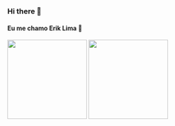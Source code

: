 ### Hi there 👋

#### Eu me chamo Erik Lima 👋
<div>
  
<img height="180em" src="https://github-readme-stats.vercel.app/api?username=Erik-EFL&show_icons=true&theme=material-palenight"/>      
<img height="180em" src="https://github-readme-stats.vercel.app/api/top-langs/?username=Erik-EFL&show_icons=true&theme=material-palenight)](https://github.com/Erik-EFL/github-readme-stats"/>

</div>
